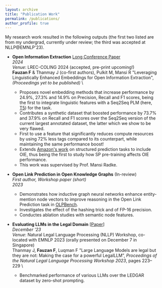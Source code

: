 ```yaml
---
layout: archive
title: "Publication Work"
permalink: /publications/
author_profile: true
---
```


My research work resulted in the following outputs (the first two listed are from my undergrad, currently under review; the third was accepted at NLLP@EMNLP'23).

- **Open Information Extraction** [Long Conference Paper]()\
    _2024_ \
    _Venue_: LREC-COLING 2024 (accepted, pre-print upcoming!)\
    **Fauzan F** & Thanmay J (co-first authors), Pulkit M, Mansi R "Leveraging Linguistically Enhanced Embeddings for Open Information Extraction", _(Proceedings yet to be published)_ \ 
    - Proposes novel embedding methods that increase performance by 24.9%, 27.3% and 14.9% on Precision, Recall and F1 scores, being the first to integrate linguistic features with a Seq2Seq PLM (here, [T5](https://arxiv.org/abs/1910.10683)) for the task.
    - Contributes a synthetic dataset that boosted performance by 73.7% and 37.9% on Recall and F1 scores over the Seq2Seq version of the current largest annotated dataset, the latter which we show to be very flawed.
    - First to use a feature that significantly reduces compute resources by using 72% less tags compared to its counterpart, while maintaining the same performance boost!
    - Extends [Amazon's work](https://arxiv.org/abs/2101.05779) on structured prediction tasks to include OIE, thus being the first to study how SP pre-training affects OIE performance.
    - This work was supervised by Prof. Mansi Radke.
    
- **Open Link Prediction in Open Knowledge Graphs** (In-review) \
    _First author, Workshop paper (short)_ \
    _2023_
    - Demonstrates how inductive graph neural networks enhance entity-mention node vectors to improve reasoning in the Open Link Prediction task in [OLPBench](https://drive.google.com/file/d/1y0kShFhvThPYD70_8ZqiOVLehKCcptHJ/view).
    - Investigates the effect of the hashing trick and of FP-16 precision.
    - Conductes ablation studies with semantic node features.

- **Evaluating LLMs in the Legal Domain** [[Paper](https://aclanthology.org/2023.nllp-1.22/)] \
    _December '23_ \
    _Venue_: Natural Legal Language Processing (NLLP) Workshop, co-located with EMNLP 2023 (orally presented on December 7 in Singapore) \
 Thanmay J, **Fauzan F**, Luqman F "Large Language Models are legal but they are not: Making the case for a powerful LegalLLM”, _Proceedings of the Natural Legal Language Processing Workshop 2023_, pages 223–229 \
  - Benchmarked performance of various LLMs over the LEDGAR dataset by zero-shot prompting.
